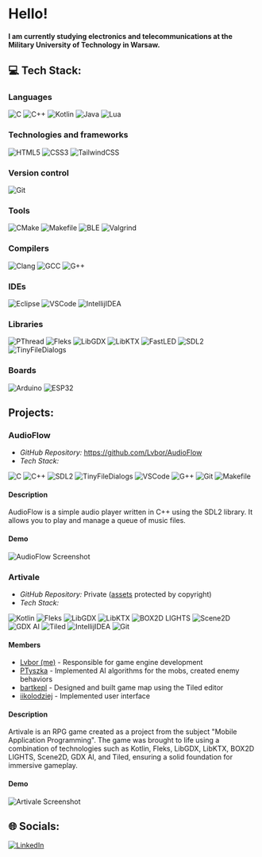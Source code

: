# Hello!
#### I am currently studying electronics and telecommunications at the Military University of Technology in Warsaw. 
## 💻 Tech Stack:
### Languages
![C](https://img.shields.io/badge/c-%2300599C.svg?style=for-the-badge&logo=c&logoColor=white) 
![C++](https://img.shields.io/badge/c++-%2300599C.svg?style=for-the-badge&logo=c%2B%2B&logoColor=white) 
![Kotlin](https://img.shields.io/badge/kotlin-%230095D5.svg?style=for-the-badge&logo=kotlin&logoColor=white) 
![Java](https://img.shields.io/badge/java-%23ED8B00.svg?style=for-the-badge&logo=java&logoColor=white) 
![Lua](https://img.shields.io/badge/lua-%232C2D72.svg?style=for-the-badge&logo=lua&logoColor=white)

### Technologies and frameworks
![HTML5](https://img.shields.io/badge/html5-%23E34F26.svg?style=for-the-badge&logo=html5&logoColor=white) ![CSS3](https://img.shields.io/badge/css3-%231572B6.svg?style=for-the-badge&logo=css3&logoColor=white) ![TailwindCSS](https://img.shields.io/badge/tailwindcss-%2338B2AC.svg?style=for-the-badge&logo=tailwind-css&logoColor=white) 

### Version control
![Git](https://img.shields.io/badge/git-%23FF0000.svg?style=for-the-badge&logo=git&logoColor=white)

### Tools 
![CMake](https://img.shields.io/badge/CMake-%23008FBA.svg?style=for-the-badge&logo=cmake&logoColor=white) ![Makefile](https://img.shields.io/badge/makefile-ffa500?style=for-the-badge)  ![BLE](https://img.shields.io/badge/BLE-%23190094.svg?style=for-the-badge&logo=bluetooth&logoColor=white)  ![Valgrind](https://img.shields.io/badge/Valgrind-008000?style=for-the-badge)

### Compilers 
![Clang](https://img.shields.io/badge/clang-2B7489?style=for-the-badge) ![GCC](https://img.shields.io/badge/gcc-CD853F?style=for-the-badge) ![G++](https://img.shields.io/badge/g++-CD853F?style=for-the-badge)

### IDEs
![Eclipse](https://img.shields.io/badge/eclipse-%23190094.svg?style=for-the-badge&logo=eclipse&logoColor=white) ![VSCode](https://img.shields.io/badge/VSCode-007ACC?style=for-the-badge) ![IntellijIDEA](https://img.shields.io/badge/intellij_idea-000000?style=for-the-badge)

### Libraries
![PThread](https://img.shields.io/badge/pthread-222222?style=for-the-badge) ![Fleks](https://img.shields.io/badge/Fleks-999900?style=for-the-badge) ![LibGDX](https://img.shields.io/badge/libgdx-FF0000?style=for-the-badge) ![LibKTX](https://img.shields.io/badge/libktx-007ACC?style=for-the-badge) ![FastLED](https://img.shields.io/badge/fastled-870099?style=for-the-badge) ![SDL2](https://img.shields.io/badge/SDL2-173556?style=for-the-badge) ![TinyFileDialogs](https://img.shields.io/badge/tiny_file_dialogs-444444?style=for-the-badge)

### Boards
![Arduino](https://img.shields.io/badge/arduino-%2300979C.svg?style=for-the-badge&logo=arduino&logoColor=white) ![ESP32](https://img.shields.io/badge/esp32-000000?style=for-the-badge)

## Projects:

### AudioFlow
- *GitHub Repository:* https://github.com/Lvbor/AudioFlow
- *Tech Stack:*

![C](https://img.shields.io/badge/c-%2300599C.svg?style=for-the-badge&logo=c&logoColor=white) ![C++](https://img.shields.io/badge/c++-%2300599C.svg?style=for-the-badge&logo=c%2B%2B&logoColor=white) ![SDL2](https://img.shields.io/badge/SDL2-173556?style=for-the-badge) ![TinyFileDialogs](https://img.shields.io/badge/tiny_file_dialogs-444444?style=for-the-badge) ![VSCode](https://img.shields.io/badge/VSCode-007ACC?style=for-the-badge) ![G++](https://img.shields.io/badge/g++-CD853F?style=for-the-badge) ![Git](https://img.shields.io/badge/Git-FF0000?style=for-the-badge) ![Makefile](https://img.shields.io/badge/makefile-ffa500?style=for-the-badge) 

#### Description
AudioFlow is a simple audio player written in C++ using the SDL2 library. It allows you to play and manage a queue of music files.
#### Demo
![AudioFlow Screenshot](https://i.imgur.com/KGWa0Xe.png)

### Artivale
- *GitHub Repository:* Private ([assets](https://rafaelmatos.itch.io/epic-rpg-world-pack-grass-land) protected by copyright)
- *Tech Stack:*

![Kotlin](https://img.shields.io/badge/kotlin-%230095D5.svg?style=for-the-badge&logo=kotlin&logoColor=white)  ![Fleks](https://img.shields.io/badge/Fleks-999900?style=for-the-badge) ![LibGDX](https://img.shields.io/badge/libgdx-FF0000?style=for-the-badge) ![LibKTX](https://img.shields.io/badge/libktx-007ACC?style=for-the-badge)  ![BOX2D LIGHTS](https://img.shields.io/badge/BOX2D_LIGHTS-238456?style=for-the-badge)   ![Scene2D](https://img.shields.io/badge/scene2d-031299?style=for-the-badge) ![GDX AI](https://img.shields.io/badge/gdx_ai-772248?style=for-the-badge)  ![Tiled](https://img.shields.io/badge/tiled-0312FF?style=for-the-badge) ![IntellijIDEA](https://img.shields.io/badge/intellij_idea-000000?style=for-the-badge) ![Git](https://img.shields.io/badge/git-%23FF0000.svg?style=for-the-badge&logo=git&logoColor=white) 

#### Members

- [Lvbor (me)](https://github.com/Lvbor) - Responsible for game engine development
- [PTyszka](https://github.com/PTyszka) - Implemented AI algorithms for the mobs, created enemy behaviors
- [bartkepl](https://github.com/bartkepl) - Designed and built game map using the Tiled editor
- [iikolodziej](https://github.com/iikolodziej) - Implemented user interface

#### Description

Artivale is an RPG game created as a project from the subject "Mobile Application Programming". The game was brought to life using a combination of technologies such as Kotlin, Fleks, LibGDX, LibKTX, BOX2D LIGHTS, Scene2D, GDX AI, and Tiled, ensuring a solid foundation for immersive gameplay.

#### Demo
![Artivale Screenshot](https://i.imgur.com/TA4onxM.png)


## 🌐 Socials:
[![LinkedIn](https://img.shields.io/badge/linkedin-%230A66C2.svg?style=for-the-badge&logo=linkedin&logoColor=white)](https://linkedin.com/in/https://www.linkedin.com/in/lvbor/) 


